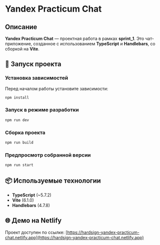 # Yandex Practicum Chat
## Описание


**Yandex Practicum Chat** — проектная работа в рамках **sprint\_1**. Это чат-приложение, созданное с использованием **TypeScript** и **Handlebars**, со сборкой на **Vite**.

## 🚀 Запуск проекта

### Установка зависимостей

Перед началом работы установите зависимости:

```sh
npm install
```

### Запуск в режиме разработки

```sh
npm run dev
```

### Сборка проекта

```sh
npm run build
```

### Предпросмотр собранной версии

```sh
npm run start
```

## 📦 Используемые технологии

- **TypeScript** (\~5.7.2)
- **Vite** (6.1.0)
- **Handlebars** (4.7.8)

## 🌐 Демо на Netlify

Проект доступен по ссылке: [https://hardsign-yandex-practicum-chat.netlify.app](https://hardsign-yandex-practicum-chat.netlify.app)

